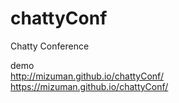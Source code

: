 chattyConf
==========

Chatty Conference

demo <br>
 http://mizuman.github.io/chattyConf/ <br>
 https://mizuman.github.io/chattyConf/ 